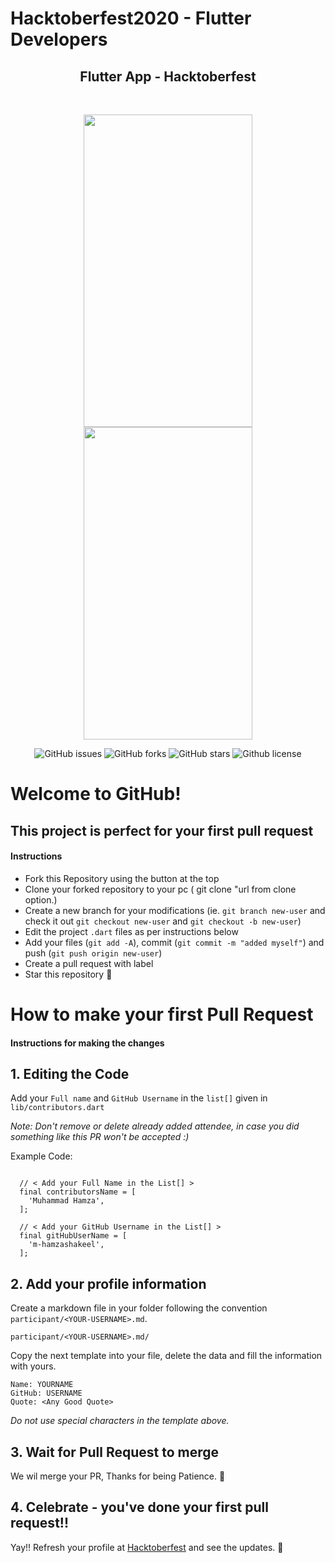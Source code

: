 # Hacktoberfest2020 - Flutter Developers

<h2 align="center">Flutter App - Hacktoberfest</h2>
<br>
<p align="center">
<img src="https://user-images.githubusercontent.com/43790152/95358188-3503ba80-08e2-11eb-8801-079d151727ff.png" width=270 height=500>
<img src="https://user-images.githubusercontent.com/43790152/95359283-66c95100-08e3-11eb-9358-74d26bc32b20.png" width=270 height=500>
</p>

<p align="center">
   <img alt="GitHub issues" src="https://img.shields.io/github/issues/m-hamzashakeel/Hacktoberfest-Flutter"></a>
   <img alt="GitHub forks" src="https://img.shields.io/github/issues/m-hamzashakeel/Hacktoberfest-Flutter"></a>
   <img alt="GitHub stars" src="https://img.shields.io/github/stars/m-hamzashakeel/Hacktoberfest-Flutter"></a>
   <img alt="Github license" src="https://img.shields.io/github/license/m-hamzashakeel/Hacktoberfest-Flutter"></a>
</p>

# Welcome to GitHub!

## This project is perfect for your first pull request

#### Instructions

- Fork this Repository using the button at the top
- Clone your forked repository to your pc ( git clone "url from clone option.)
- Create a new branch for your modifications (ie. `git branch new-user` and check it out `git checkout new-user` and `git checkout -b new-user`)
- Edit the project `.dart` files as per instructions below
- Add your files (`git add -A`), commit (`git commit -m "added myself"`) and push (`git push origin new-user`)
- Create a pull request with label
- Star this repository 🌟

# How to make your first Pull Request

#### Instructions for making the changes
## 1. Editing the Code

Add your `Full name` and `GitHub Username` in the `list[]` given in `lib/contributors.dart`

*Note: Don't remove or delete already added attendee, in case you did something like this PR won't be accepted :)*

Example Code:
```

  // < Add your Full Name in the List[] >
  final contributorsName = [
    'Muhammad Hamza',
  ];

  // < Add your GitHub Username in the List[] >
  final gitHubUserName = [
    'm-hamzashakeel',
  ];

```


## 2. Add your profile information

Create a markdown file in your folder following the convention `participant/<YOUR-USERNAME>.md`.

```
participant/<YOUR-USERNAME>.md/
```

Copy the next template into your file, delete the data and fill the information with yours.

```
Name: YOURNAME
GitHub: USERNAME
Quote: <Any Good Quote>
```

_Do not use special characters in the template above._

## 3. Wait for Pull Request to merge
We wil merge your PR, Thanks for being Patience. 🙏

## 4. Celebrate - you've done your first pull request!!
Yay!! Refresh your profile at <a href="https://hacktoberfest.digitalocean.com/">Hacktoberfest</a> and see the updates. 🎉